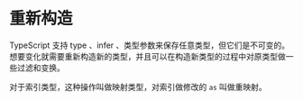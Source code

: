 # 重新构造

TypeScript 支持 type 、infer 、类型参数来保存任意类型，但它们是不可变的。想要变化就需要重新构造新的类型，并且可以在构造新类型的过程中对原类型做一些过滤和变换。

对于索引类型，这种操作叫做映射类型，对索引做修改的 `as` 叫做重映射。
